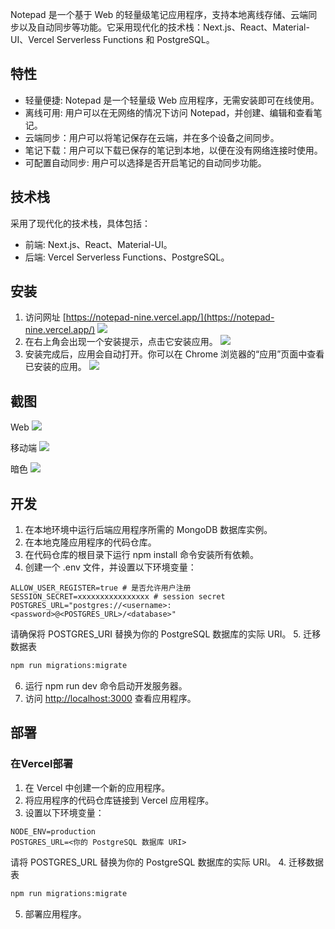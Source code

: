Notepad 是一个基于 Web 的轻量级笔记应用程序，支持本地离线存储、云端同步以及自动同步等功能。它采用现代化的技术栈：Next.js、React、Material-UI、Vercel Serverless Functions 和 PostgreSQL。


## 特性
* 轻量便捷: Notepad 是一个轻量级 Web 应用程序，无需安装即可在线使用。
* 离线可用: 用户可以在无网络的情况下访问 Notepad，并创建、编辑和查看笔记。
* 云端同步：用户可以将笔记保存在云端，并在多个设备之间同步。
* 笔记下载：用户可以下载已保存的笔记到本地，以便在没有网络连接时使用。
* 可配置自动同步: 用户可以选择是否开启笔记的自动同步功能。


## 技术栈
采用了现代化的技术栈，具体包括：

* 前端: Next.js、React、Material-UI。
* 后端: Vercel Serverless Functions、PostgreSQL。

## 安装

1. 访问网址 [https://notepad-nine.vercel.app/](https://notepad-nine.vercel.app/)
![](./screenshots/notepad-install-setp1.png)
2. 在右上角会出现一个安装提示，点击它安装应用。
![](./screenshots/notepad-install-setp2.png)
3. 安装完成后，应用会自动打开。你可以在 Chrome 浏览器的“应用”页面中查看已安装的应用。
![](./screenshots/notepad-pwa.png)


## 截图
Web
![](./screenshots/web-note.png)

移动端
![](./screenshots/mobile-note.png)


暗色
![](./screenshots/dark-mode.gif)

## 开发
1. 在本地环境中运行后端应用程序所需的 MongoDB 数据库实例。
2. 在本地克隆应用程序的代码仓库。
3. 在代码仓库的根目录下运行 npm install 命令安装所有依赖。
4. 创建一个 .env 文件，并设置以下环境变量：
```.dotenv
ALLOW_USER_REGISTER=true # 是否允许用户注册
SESSION_SECRET=xxxxxxxxxxxxxxxx # session secret
POSTGRES_URL="postgres://<username>:<password>@<POSTGRES_URL>/<database>"

```
请确保将 POSTGRES_URI 替换为你的 PostgreSQL 数据库的实际 URI。
5. 迁移数据表
```bash
npm run migrations:migrate
```
6. 运行 npm run dev 命令启动开发服务器。
7. 访问 [http://localhost:3000](http://localhost:3000) 查看应用程序。


## 部署

### 在Vercel部署
1. 在 Vercel 中创建一个新的应用程序。
2. 将应用程序的代码仓库链接到 Vercel 应用程序。
3. 设置以下环境变量：
```
NODE_ENV=production
POSTGRES_URL=<你的 PostgreSQL 数据库 URI>
```
请将 POSTGRES_URL 替换为你的 PostgreSQL 数据库的实际 URI。
4. 迁移数据表
```bash
npm run migrations:migrate
```
5. 部署应用程序。
